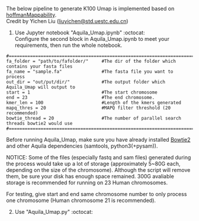 The below pipeline to generate K100 Umap is implemented based on <a href="https://bismap.hoffmanlab.org/">hoffmanMappability</a>.  
Credit by Yichen Liu (liuyichen@std.uestc.edu.cn)
1. Use Jupyter notebook "Aquila_Umap.ipynb"    :octocat: <br />
Configure the second block in Aquila_Umap.ipynb to meet your requirements, then run the whole notebook.
```
#============================================================================================
fa_folder = "path/to/fafolder/"     #The dir of the folder which contains your fasta files
fa_name = "sample.fa"               #The fasta file you want to process
out_dir = "out/put/dir/"            #The output folder which Aquila_Umap will output to
start = 1                           #The start chromosome
end = 23                            #The end chromosome.
kmer_len = 100                      #Length of the kmers generated
mapq_thres = 20                     #MAPQ filter threshold (20 recommended)
bowtie_thread = 20                  #The number of parallel search threads bowtie2 would use 
#============================================================================================
```
Before running Aquila_Umap, make sure you have already installed <a href="http://bowtie-bio.sourceforge.net/bowtie2/index.shtml">Bowtie2</a> and other Aquila dependencies (samtools, python3(+pysam)). 

NOTICE: Some of the files (especially fastq and sam files) generated during the process would take up a lot of storage (approximately 5~80G each, depending on the size of the chromosome). Although the script will remove them, be sure your disk has enough space remained. 300G avaliable storage is recommended for running on 23 Human chromosomes.

For testing, give start and end same chromosome number to only process one chromosome (Human chromosome 21 is recommended).

2. Use "Aquila_Umap.py" :octocat: <br />
